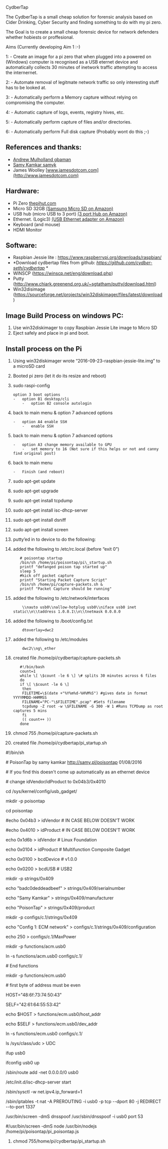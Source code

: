 <span id="anchor"></span>CydberTap

The CydberTap is a small cheap solution for forensic analysis based on
Cider Drinking, Cyber Security and finding something to do with my pi
zero.

The Goal is to create a small cheap forensic device for network
defenders whether hobiests or proffesional.

Aims (Currently developing Aim 1 :-)

1: - Create an image for a pi zero that when plugged into a powered on
(Windows) computer is recognised as a USB eternet device and
automatically collects 30 minutes of inetwork traffic attempting to
access the internernet.

2: - Automate removal of legitmate network traffic so only interesting
stuff has to be looked at.

3: - Automatically perform a Memory capture without relying on
compromising the computer.

4: - Automatic capture of logs, events, registry hives, etc.

5: - Automatically perform capture of files and/or directories.

6: - Automatically perform Full disk capture (Probably wont do this ;-)

References and thanks:
----------------------

-   [Andrew Mulholland
    gbaman](https://gist.github.com/gbaman/975e2db164b3ca2b51ae11e45e8fd40a)
-   [Samy Kamkar samyk](https://github.com/samyk)
-   James Woolley [www.jamesdotcom.com](http://www.jamesdotcom.com)

Hardware:
---------

-   Pi Zero
    [thepihut.com](https://thepihut.com/collections/raspberry-pi-zero/products/raspberry-pi-zero?variant=14062715972)
-   Micro SD 32GB [(Samsung Micro SD
    on Amazon)](https://www.amazon.co.uk/gp/product/B00J29BR3Y/)
-   USB hub (micro USB to 3 port) [(3 port Hub
    on Amazon)](https://www.amazon.co.uk/Acasis-H027-Charging-Simultaneous-Transmisson/dp/B00SZNT0ZU/)
-   Ethernet. (Logic3) [(USB Ethernet adapter
    on Amazon)](https://www.amazon.co.uk/Logic-3-Ethernet-Adapter-Wii/dp/B002GYVTSU/)
-   Keyboard (and mouse)
-   HDMI Monitor

Software:
---------

-   Raspbian Jessie lite :
    <https://www.raspberrypi.org/downloads/raspbian/>
-   *Download cydbertap files from github:
    *<https://github.com/cydber-seth/cydbertap>* *
-   WINSCP (<https://winscp.net/eng/download.php>)
-   Putty
    (<http://www.chiark.greenend.org.uk/~sgtatham/putty/download.html>)
-   Win32disimage
    (<https://sourceforge.net/projects/win32diskimager/files/latest/download>)

Image Build Process on windows PC:
----------------------------------

1.  Use win32diskimager to copy Raspbian Jessie Lite image to Micro SD
2.  Eject safely and place in pi and boot.

Install process on the Pi
-------------------------

1.  Using win32diskimager wrote “2016-09-23-raspbian-jessie-lite.img” to
    a microSD card
2.  Booted pi zero (let it do its resize and reboot)
3.  sudo raspi-config

        option 3 boot options
        -   option B1 desktop/cli
            -   option B2 console autologin

4.  back to main menu & option 7 advanced options

        -   option A4 enable SSH
            -   enable SSH

5.  back to main menu & option 7 advanced options

        -   option A3 change memory available to GPU
            -   set memory to 16 (Not sure if this helps or not and canny find original post)

6.  back to main menu

        -   Finish (and reboot)

7.  sudo apt-get update
8.  sudo apt-get upgrade
9.  sudo apt-get install tcpdump
10.  sudo apt-get install isc-dhcp-server
11.  sudo apt-get install dsniff
12.  sudo apt-get install screen
13.  putty’ed in to device to do the following:
14.  added the following to /etc/rc.local (before “exit 0”)

            # poisontap startup
            /bin/sh /home/pi/poisontap/pi\_startup.sh
            printf "defanged poison tap started up"
            sleep 5
            #kick off packet capture
            printf "Starting Packet Capture Script"
            /bin/sh /home/pi/capture-packets.sh &
            printf "Packet Capture should be running"

15.  added the following to /etc/network/interfaces

             \\nauto usb0\\nallow-hotplug usb0\\niface usb0 inet static\\n\\taddress 1.0.0.1\\n\\tnetmask 0.0.0.0

16.  added the following to /boot/config.txt

             dtoverlay=dwc2

17.  added the following to /etc/modules

             dwc2\\ng\_ether

18.  created file /home/pi/cydbertap/capture-packets.sh

            #!/bin/bash
            count=1
            while \[ \$count -le 6 \] \# splits 30 minutes across 6 files
            do
            if \[ \$count -le 6 \]
             then
             FILETIME=\$(date +"%Y%m%d-%H%M%S") #gives date in format YYYYMMDD-HHMMSS
             FILENAME="PC-"\$FILETIME".pcap" #Sets filename
             tcpdump -Z root -w \$FILENAME -G 300 -W 1 #Runs TCPDump as root captures 5 mins
             fi
             (( count++ ))
            done

19.  chmod 755 /home/pi/capture-packets.sh

1.  created file /home/pi/cydbertap/pi\_startup.sh

\#!/bin/sh

\# PoisonTap by samy kamkar http://samy.pl/poisontap 01/08/2016

\# If you find this doesn't come up automatically as an ethernet device

\# change idVendor/idProduct to 0x04b3/0x4010

cd /sys/kernel/config/usb\_gadget/

mkdir -p poisontap

cd poisontap

\#echo 0x04b3 &gt; idVendor \# IN CASE BELOW DOESN'T WORK

\#echo 0x4010 &gt; idProduct \# IN CASE BELOW DOESN'T WORK

echo 0x1d6b &gt; idVendor \# Linux Foundation

echo 0x0104 &gt; idProduct \# Multifunction Composite Gadget

echo 0x0100 &gt; bcdDevice \# v1.0.0

echo 0x0200 &gt; bcdUSB \# USB2

mkdir -p strings/0x409

echo "badc0deddeadbeef" &gt; strings/0x409/serialnumber

echo "Samy Kamkar" &gt; strings/0x409/manufacturer

echo "PoisonTap" &gt; strings/0x409/product

mkdir -p configs/c.1/strings/0x409

echo "Config 1: ECM network" &gt;
configs/c.1/strings/0x409/configuration

echo 250 &gt; configs/c.1/MaxPower

mkdir -p functions/acm.usb0

ln -s functions/acm.usb0 configs/c.1/

\# End functions

mkdir -p functions/ecm.usb0

\# first byte of address must be even

HOST="48:6f:73:74:50:43"

SELF="42:61:64:55:53:42"

echo \$HOST &gt; functions/ecm.usb0/host\_addr

echo \$SELF &gt; functions/ecm.usb0/dev\_addr

ln -s functions/ecm.usb0 configs/c.1/

ls /sys/class/udc &gt; UDC

ifup usb0

ifconfig usb0 up

/sbin/route add -net 0.0.0.0/0 usb0

/etc/init.d/isc-dhcp-server start

/sbin/sysctl -w net.ipv4.ip\_forward=1

/sbin/iptables -t nat -A PREROUTING -i usb0 -p tcp --dport 80 -j
REDIRECT --to-port 1337

/usr/bin/screen -dmS dnsspoof /usr/sbin/dnsspoof -i usb0 port 53

\#/usr/bin/screen -dmS node /usr/bin/nodejs
/home/pi/poisontap/pi\_poisontap.js

1.  chmod 755/home/pi/cydbertap/pi\_startup.sh
